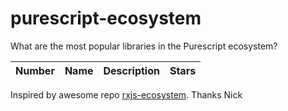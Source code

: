 
# purescript-ecosystem
What are the most popular libraries in the Purescript ecosystem?

| Number    | Name     | Description       | Stars |
| :-------: | -------- | ----------------- | ------|


Inspired by awesome repo [rxjs-ecosystem](https://github.com/Widdershin/rxjs-ecosystem). Thanks Nick
